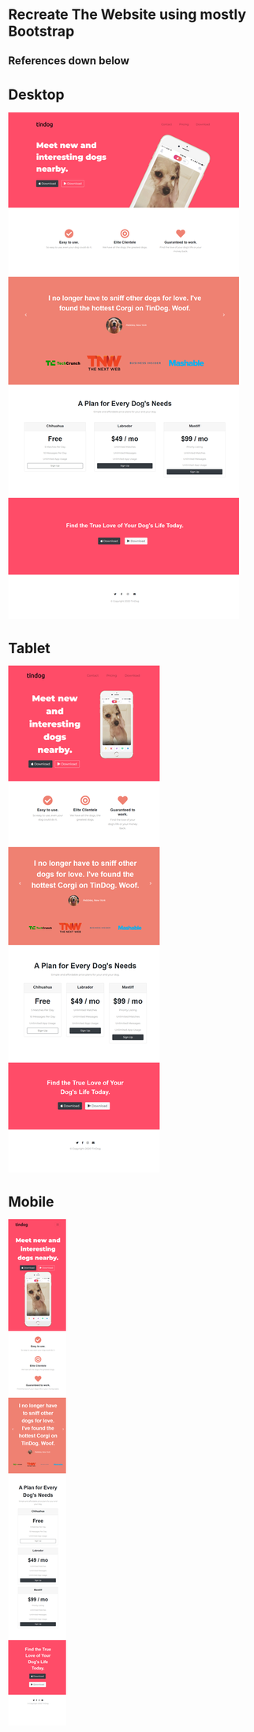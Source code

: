 # Recreate The Website using mostly Bootstrap

## References down below

# Desktop
![Alt text](./preview/desktop.png "desktop")

# Tablet
![Alt text](./preview/tablet.png "tablet")

# Mobile
![Alt text](./preview/mobile.png "mobile")